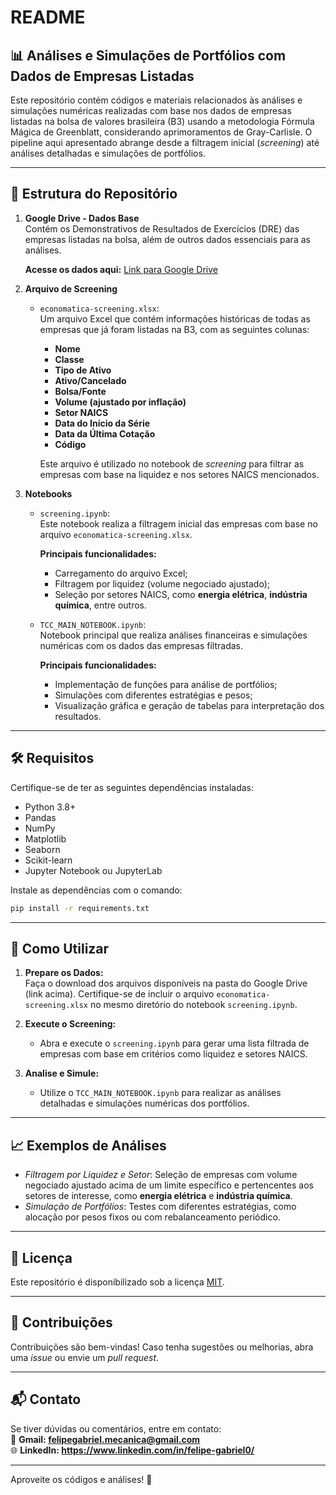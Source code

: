 # README  

## 📊 Análises e Simulações de Portfólios com Dados de Empresas Listadas  

Este repositório contém códigos e materiais relacionados às análises e simulações numéricas realizadas com base nos dados de empresas listadas na bolsa de valores brasileira (B3) usando a metodologia Fórmula Mágica de Greenblatt, considerando aprimoramentos de Gray-Carlisle. O pipeline aqui apresentado abrange desde a filtragem inicial (*screening*) até análises detalhadas e simulações de portfólios.  

---

## 📂 Estrutura do Repositório  

1. **Google Drive - Dados Base**  
   Contém os Demonstrativos de Resultados de Exercícios (DRE) das empresas listadas na bolsa, além de outros dados essenciais para as análises.  

   **Acesse os dados aqui:** [Link para Google Drive](https://drive.google.com/drive/folders/195aD9QhEaHMTrFlThoRwkojUcPlEGGXZ?usp=sharing)  

2. **Arquivo de Screening**  
   - `economatica-screening.xlsx`:  
     Um arquivo Excel que contém informações históricas de todas as empresas que já foram listadas na B3, com as seguintes colunas:  
     - **Nome**  
     - **Classe**  
     - **Tipo de Ativo**  
     - **Ativo/Cancelado**  
     - **Bolsa/Fonte**  
     - **Volume (ajustado por inflação)**  
     - **Setor NAICS**  
     - **Data do Início da Série**  
     - **Data da Última Cotação**  
     - **Código**  

     Este arquivo é utilizado no notebook de *screening* para filtrar as empresas com base na liquidez e nos setores NAICS mencionados.  

3. **Notebooks**  
   - `screening.ipynb`:  
     Este notebook realiza a filtragem inicial das empresas com base no arquivo `economatica-screening.xlsx`.  

     **Principais funcionalidades:**  
     - Carregamento do arquivo Excel;  
     - Filtragem por liquidez (volume negociado ajustado);  
     - Seleção por setores NAICS, como **energia elétrica**, **indústria química**, entre outros.  

   - `TCC_MAIN_NOTEBOOK.ipynb`:  
     Notebook principal que realiza análises financeiras e simulações numéricas com os dados das empresas filtradas.  

     **Principais funcionalidades:**  
     - Implementação de funções para análise de portfólios;  
     - Simulações com diferentes estratégias e pesos;  
     - Visualização gráfica e geração de tabelas para interpretação dos resultados.  

---

## 🛠️ Requisitos  

Certifique-se de ter as seguintes dependências instaladas:  

- Python 3.8+  
- Pandas  
- NumPy  
- Matplotlib  
- Seaborn  
- Scikit-learn  
- Jupyter Notebook ou JupyterLab  

Instale as dependências com o comando:  

```bash
pip install -r requirements.txt
```  

---

## 🚀 Como Utilizar  

1. **Prepare os Dados:**  
   Faça o download dos arquivos disponíveis na pasta do Google Drive (link acima). Certifique-se de incluir o arquivo `economatica-screening.xlsx` no mesmo diretório do notebook `screening.ipynb`.  

2. **Execute o Screening:**  
   - Abra e execute o `screening.ipynb` para gerar uma lista filtrada de empresas com base em critérios como liquidez e setores NAICS.  

3. **Analise e Simule:**  
   - Utilize o `TCC_MAIN_NOTEBOOK.ipynb` para realizar as análises detalhadas e simulações numéricas dos portfólios.  

---

## 📈 Exemplos de Análises  

- *Filtragem por Liquidez e Setor*: Seleção de empresas com volume negociado ajustado acima de um limite específico e pertencentes aos setores de interesse, como **energia elétrica** e **indústria química**.  
- *Simulação de Portfólios*: Testes com diferentes estratégias, como alocação por pesos fixos ou com rebalanceamento periódico.  

---

## 📜 Licença  

Este repositório é disponibilizado sob a licença [MIT](LICENSE).  

---

## 🤝 Contribuições  

Contribuições são bem-vindas! Caso tenha sugestões ou melhorias, abra uma *issue* ou envie um *pull request*.  

---

## 📬 Contato  

Se tiver dúvidas ou comentários, entre em contato:  
📧 **Gmail: felipegabriel.mecanica@gmail.com**  
🌐 **LinkedIn: https://www.linkedin.com/in/felipe-gabriel0/**  

--- 

Aproveite os códigos e análises! 🚀
